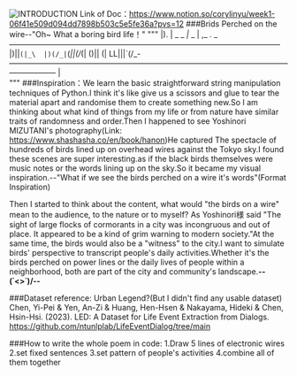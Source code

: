 ![INTRODUCTION]("https://github.com/CoryLee1/RWET-Week1-Cory/blob/main/img/Intro.png")
Link of Doc：https://www.notion.so/corylinyu/week1-06f41e509d094dd7898b503c5e5fe36a?pvs=12
###Brids Perched on the wire--"Oh~ What a boring bird life！"
"""
                                    |).   | _     _    _|_ _  |    ,_         .   _ 
——————————————————————————————————— |)||`(|_\  |)(/_|`(_||(/_(|  ()||  (|  LL|||`(/_-——————————————————————————————————————————
                                               |                                    
"""
###Inspiration：We learn the basic straightforward string manipulation techniques of Python.I think it's like give us a scissors
and glue to tear the material apart and randomise them to create something new.So I am thinking about what kind of things from my life or from nature have similar traits of randomness and order.Then I happened to see Yoshinori MIZUTANI's photography(Link:
https://www.shashasha.co/en/book/hanon)He captured The spectacle of hundreds of birds lined up on overhead wires against the Tokyo sky.I found these scenes are super interesting.as if the black birds themselves were music notes or the words lining up on the sky.So it became my visual inspiration.--"What if we see the birds perched on a wire it's words"(Format Inspiration)

Then I started to think about the content, what would "the birds on a wire" mean to the audience, to the nature or to myself? As Yoshinori様 said "The sight of large flocks of cormorants in a city was incongruous and out of place. It appeared to be a kind of grim warning to modern society."At the same time, the birds would also be a "witness" to the city.I want to simulate birds' perspective to transcript people's daily activities.Whether it's the birds perched on power lines or the daily lives of people within a neighborhood, both are part of the city and community's landscape.________--\(˙<>˙)/--________

###Dataset reference:
Urban Legend?(But I didn't find any usable dataset)
Chen, Yi-Pei & Yen, An-Zi & Huang, Hen-Hsen & Nakayama, Hideki & Chen, Hsin-Hsi. (2023). LED: A Dataset for Life Event Extraction from Dialogs. https://github.com/ntunlplab/LifeEventDialog/tree/main 

###How to write the whole poem in code:
1.Draw 5 lines of electronic wires
2.set fixed sentences
3.set pattern of people's activities
4.combine all of them together

